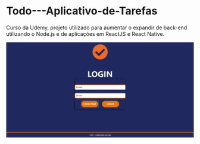 # Todo---Aplicativo-de-Tarefas
Curso da Udemy, projeto utilizado para aumentar o expandir de back-end utilizando o Node.js e de aplicações em ReactJS e React Native.

![Tela de Login](https://raw.githubusercontent.com/MarcosMateusOS/Todo---Aplicativo-de-Tarefas/main/PrintsProjeto/Screenshot_12.png)
